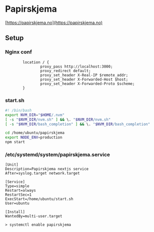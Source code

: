 # Papirskjema

[https://papirskjema.no](https://papirskjema.no)

## Setup

### Nginx conf

```
        location / {
                proxy_pass http://localhost:3000;
                proxy_redirect default;
                proxy_set_header X-Real-IP $remote_addr;
                proxy_set_header X-Forwarded-Host $host;
                proxy_set_header X-Forwarded-Proto $scheme;
        }
```

### start.sh

```bash
#! /bin/bash
export NVM_DIR="$HOME/.nvm"
[ -s "$NVM_DIR/nvm.sh" ] && \. "$NVM_DIR/nvm.sh"
[ -s "$NVM_DIR/bash_completion" ] && \. "$NVM_DIR/bash_completion"

cd /home/ubuntu/papirskjema
export NODE_ENV=production
npm start
```

### /etc/systemd/system/papirskjema.service

```
[Unit]
Description=Papirskjema nextjs service
After=syslog.target network.target

[Service]
Type=simple
Restart=always
RestartSec=1
ExecStart=/home/ubuntu/start.sh
User=ubuntu

[Install]
WantedBy=multi-user.target
```

`> systemctl enable papirskjema`

